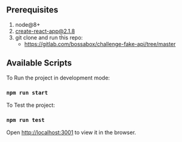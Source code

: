 ## Prerequisites
1. node@8+
2. create-react-app@2.1.8
3. git clone and run this repo:
    * https://gitlab.com/bossabox/challenge-fake-api/tree/master

## Available Scripts
To Run the project in development mode:
### `npm run start`
To Test the project:
### `npm run test`

Open [http://localhost:3001](http://localhost:3001) to view it in the browser.
